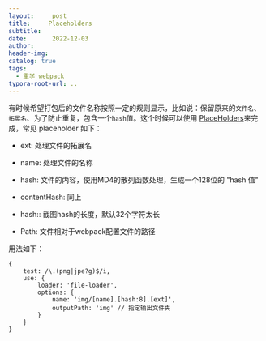 ```yaml
---
layout:     post
title:     Placeholders
subtitle:  
date:       2022-12-03
author:     
header-img: 
catalog: true
tags:
  - 重学 webpack
typora-root-url: ..
---
```


有时候希望打包后的文件名称按照一定的规则显示，比如说：保留原来的`文件名`、`拓展名`、为了防止重复，包含一个`hash`值。这个时候可以使用 [PlaceHolders](https://webpack.js.org/loaders/file-loader/#placeholders)来完成，常见 placeholder 如下：

- ext: 处理文件的拓展名

- name: 处理文件的名称

- hash: 文件的内容，使用MD4的散列函数处理，生成一个128位的	"hash 值"

- contentHash: 同上

- hash:<length>: 截图hash的长度，默认32个字符太长

- Path: 文件相对于webpack配置文件的路径

用法如下：

```
{
	test: /\.(png|jpe?g)$/i,
	use: {
		loader: 'file-loader',
		options: {
			name: 'img/[name].[hash:8].[ext]',
			outputPath: 'img' // 指定输出文件夹
		}
	}
}
```

